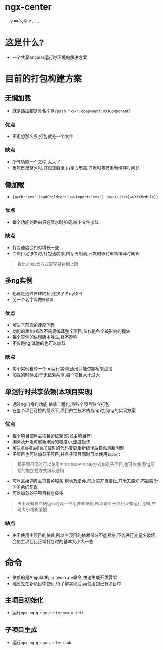 # ngx-center

一个中心,多个......

# 这是什么?
- 一个共享angular运行时环境的解决方案

# 目前的打包构建方案
## 无懒加载
- 就是路由都是具名引用`{path:"xxx",component:XXXComponent}`
### 优点
- 不用想那么多,打包就是一个文件

### 缺点
- 所有功能一个文件,太大了
- 当项目足够大时,打包速度慢,内存占用高,开发时等待重新编译时间长
## 懒加载
- `{path:"xxx",loadChildren:()=>import('xxx').then((item)=>XXXModule)}`

### 优点
- 每个功能的路由只在请求时加载,减少文件加载

### 缺点
- 打包速度会相对增长一些
- 当项目足够大时,打包速度慢,内存占用高,开发时等待重新编译时间长
> 会比`无懒加载`方式更容易达到上限

## 多ng实例
- 也就是通过自建的桥,连接了各ng项目
- 另一个名字叫做`微前端`
### 优点
- 解决了前面的速度问题
- 功能的添加/修改不需要编译整个项目,仅仅是各个被影响的模块
- 每个实例的依赖版本独立,互不影响
- 不仅是ng,其他的也可以加载
### 缺点
- 每个实例自带一个ng运行实例,通讯只能依靠桥来连接
- 加载的时候,由于无依赖共享,每个项目大小过大

## 单运行时共享依赖(本项目实现)
- 通过ng自身的功能,依赖工程化,将各个项目独立打包
- 在整个项目可控的情况下,项目的主技术栈为ng时,纯ng的实现方案

### 优点
- 每个项目使用主项目的依赖(假如主项目有)
- 编译及开发时重新编译的粒度小,速度极快
- 解决`项目`被`主项目`加载时的代码变更重新编译后自动刷新问题
- 子项目也可以加载子项目,并且子项目同时可以使用`import`
> 即子项目同时可以使用`主项目加载子项目`的方式加载子项目,也可以使用ng原始的懒加载方式编写逻辑
- 可以直接调用主项目的服务,模块及组件,同之前开发相比,开发无感知,不需要学习多余的东西
- 可以加载的子项目数量极多
> 由于没有独立的运行时及一些组件库依赖,所以每个子项目只有运行逻辑,空间大小增长缓慢

### 缺点
- 由于使用主项目的依赖,所以主项目的依赖部分不能摇树,不能进行变量名破坏,会使主项目比正常打包时的基本大小大一些


# 命令
- 依赖的是Angular的`ng generate`命令,快速生成开发骨架
- 建议先在新项目中使用,待了解实现后,再使用到已有项目中
## 主项目初始化
- 运行`npx ng g ngx-center:main-init`

## 子项目生成
- 运行`npx ng g ngx-center:sub`

